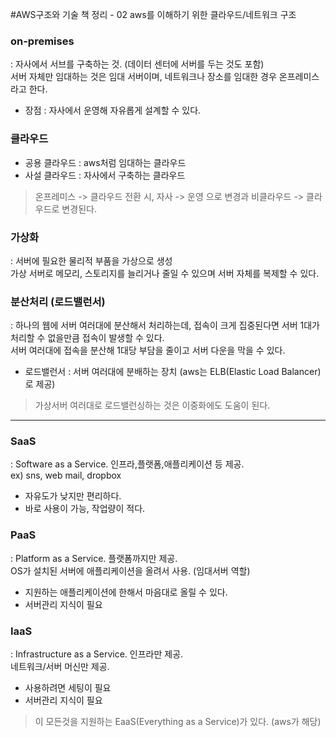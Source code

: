 #AWS구조와 기술 책 정리 - 02
aws를 이해하기 위한 클라우드/네트워크 구조

### on-premises
: 자사에서 서브를 구축하는 것. (데이터 센터에 서버를 두는 것도 포함)  
서버 자체만 임대하는 것은 임대 서버이며, 네트워크나 장소를 임대한 경우 온프레미스라고 한다.   

- 장점 : 자사에서 운영해 자유롭게 설계할 수 있다.


###  클라우드
- 공용 클라우드 : aws처럼 임대하는 클라우드  
- 사설 클라우드 : 자사에서 구축하는 클라우드  

> 온프레미스 -> 클라우드 전환 시, 자사 -> 운영 으로 변경과 비클라우드 -> 클라우드로 변경된다.

### 가상화
: 서버에 필요한 물리적 부품을 가상으로 생성  
가상 서버로 메모리, 스토리지를 늘리거나 줄일 수 있으며 서버 자체를 복제할 수 있다.  


### 분산처리 (로드밸런서)
: 하나의 웹에 서버 여러대에 분산해서 처리하는데, 접속이 크게 집중된다면 서버 1대가 처리할 수 없을만큼 접속이 발생할 수 있다.  
서버 여러대에 접속을 분산해 1대당 부담을 줄이고 서버 다운을 막을 수 있다.  

- 로드밸런서 : 서버 여러대에 분배하는 장치 (aws는 ELB(Elastic Load Balancer)로 제공)

> 가상서버 여러대로 로드밸런싱하는 것은 이중화에도 도움이 된다.   



---------------

### SaaS
: Software as a Service. 인프라,플랫폼,애플리케이션 등 제공.  
ex) sns, web mail, dropbox  

- 자유도가 낮지만 편리하다.
- 바로 사용이 가능, 작업량이 적다.

### PaaS
: Platform as a Service. 플랫폼까지만 제공.   
OS가 설치된 서버에 애플리케이션을 올려서 사용. (임대서버 역할)  

- 지원하는 애플리케이션에 한해서 마음대로 올릴 수 있다.
- 서버관리 지식이 필요

### IaaS
: Infrastructure as a Service. 인프라만 제공.  
네트워크/서버 머신만 제공.  

- 사용하려면 세팅이 필요
- 서버관리 지식이 필요


> 이 모든것을 지원하는 EaaS(Everything as a Service)가 있다. (aws가 해당)






